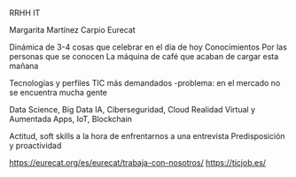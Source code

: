 RRHH IT

Margarita Martínez Carpio
Eurecat

Dinámica de 3-4 cosas que celebrar en el día de hoy
Conocimientos
Por las personas que se conocen
La máquina de café que acaban de cargar esta mañana

Tecnologías y perfiles TIC más demandados
-problema: en el mercado no se encuentra mucha gente

Data Science, Big Data
IA, Ciberseguridad, Cloud
Realidad Virtual y Aumentada
Apps, IoT, Blockchain

Actitud, soft skills a la hora de enfrentarnos a una entrevista
Predisposición y proactividad

https://eurecat.org/es/eurecat/trabaja-con-nosotros/
https://ticjob.es/


